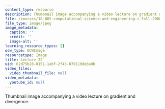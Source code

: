 ```yaml
---
content_type: resource
description: Thumbnail image accompanying a video lecture on gradient and divergence.
file: /courses/18-085-computational-science-and-engineering-i-fall-2008/62d75b2801511abf2f43870119deba0b_22.jpg
file_type: image/jpeg
image_metadata:
  caption: ''
  credit: ''
  image-alt: ''
learning_resource_types: []
ocw_type: OCWImage
resourcetype: Image
title: Lecture 22
uid: 62d75b28-0151-1abf-2f43-870119deba0b
video_files:
  video_thumbnail_file: null
video_metadata:
  youtube_id: null
---
```

Thumbnail image accompanying a video lecture on gradient and divergence.


